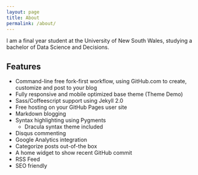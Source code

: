 ```yaml
---
layout: page
title: About
permalink: /about/
---
```


I am a final year student at the University of New South Wales, studying a bachelor of Data Science and Decisions. 

## Features

- Command-line free fork-first workflow, using GitHub.com to create, customize and post to your blog
- Fully responsive and mobile optimized base theme (Theme Demo)
- Sass/Coffeescript support using Jekyll 2.0
- Free hosting on your GitHub Pages user site
- Markdown blogging
- Syntax highlighting using Pygments
    - Dracula syntax theme included
- Disqus commenting
- Google Analytics integration
- Categorize posts out-of-the box
- A home widget to show recent GitHub commit
- RSS Feed
- SEO friendly